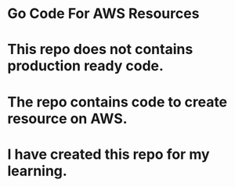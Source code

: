 # Go Code For AWS Resources

# This repo does not contains production ready code.
# The repo contains code to create resource on AWS.
# I have created this repo for my learning. 